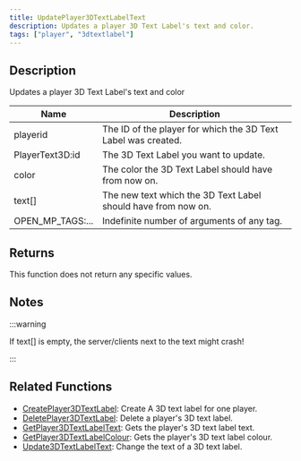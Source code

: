 ```yaml
---
title: UpdatePlayer3DTextLabelText
description: Updates a player 3D Text Label's text and color.
tags: ["player", "3dtextlabel"]
---
```


## Description

Updates a player 3D Text Label's text and color

| Name             | Description                                                   |
|------------------|---------------------------------------------------------------|
| playerid         | The ID of the player for which the 3D Text Label was created. |
| PlayerText3D:id  | The 3D Text Label you want to update.                         |
| color            | The color the 3D Text Label should have from now on.          |
| text[]           | The new text which the 3D Text Label should have from now on. |
| OPEN_MP_TAGS:... | Indefinite number of arguments of any tag.                    |

## Returns

This function does not return any specific values.

## Notes

:::warning

If text[] is empty, the server/clients next to the text might crash!

:::

## Related Functions

- [CreatePlayer3DTextLabel](CreatePlayer3DTextLabel): Create A 3D text label for one player.
- [DeletePlayer3DTextLabel](DeletePlayer3DTextLabel): Delete a player's 3D text label.
- [GetPlayer3DTextLabelText](GetPlayer3DTextLabelText): Gets the player's 3D text label text.
- [GetPlayer3DTextLabelColour](GetPlayer3DTextLabelColour): Gets the player's 3D text label colour.
- [Update3DTextLabelText](Update3DTextLabelText): Change the text of a 3D text label.
